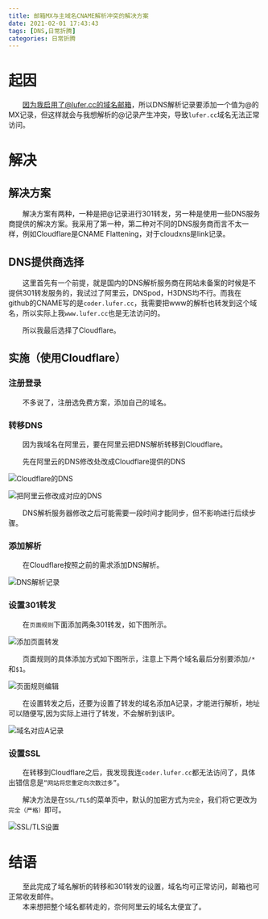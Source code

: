 ```yaml
---
title: 邮箱MX与主域名CNAME解析冲突的解决方案
date: 2021-02-01 17:43:43
tags: [DNS,日常折腾]
categories: 日常折腾
---
```


# 起因
&emsp;&emsp;因为我启用了@lufer.cc的域名邮箱，所以DNS解析记录要添加一个值为@的MX记录，但这样就会与我想解析的@记录产生冲突，导致`lufer.cc`域名无法正常访问。

# 解决

## 解决方案
&emsp;&emsp;解决方案有两种，一种是把@记录进行301转发，另一种是使用一些DNS服务商提供的解决方案。我采用了第一种，第二种对不同的DNS服务商而言不太一样，例如Cloudflare是CNAME Flattening，对于cloudxns是link记录。

## DNS提供商选择
&emsp;&emsp;这里首先有一个前提，就是国内的DNS解析服务商在网站未备案的时候是不提供301转发服务的，我试过了阿里云，DNSpod，H3DNS均不行。而我在github的CNAME写的是`coder.lufer.cc`，我需要把www的解析也转发到这个域名，所以实际上我`www.lufer.cc`也是无法访问的。

&emsp;&emsp;所以我最后选择了Cloudflare。

## 实施（使用Cloudflare）
### 注册登录
&emsp;&emsp;不多说了，注册选免费方案，添加自己的域名。
### 转移DNS
&emsp;&emsp;因为我域名在阿里云，要在阿里云把DNS解析转移到Cloudflare。

&emsp;&emsp;先在阿里云的DNS修改处改成Cloudflare提供的DNS

![Cloudflare的DNS](https://pic.lufer.cc/images/2021/03/05/ym2irV.png)

![把阿里云修改成对应的DNS](https://pic.lufer.cc/images/2021/03/05/ymgKHS.png)

&emsp;&emsp;DNS解析服务器修改之后可能需要一段时间才能同步，但不影响进行后续步骤。

### 添加解析

&emsp;&emsp;在Cloudflare按照之前的需求添加DNS解析。

![DNS解析记录](https://pic.lufer.cc/images/2021/03/05/ymRKYQ.png)

### 设置301转发

&emsp;&emsp;在`页面规则`下面添加两条301转发，如下图所示。

![添加页面转发](https://pic.lufer.cc/images/2021/03/05/ymRtTU.png)

&emsp;&emsp;页面规则的具体添加方式如下图所示，注意上下两个域名最后分别要添加`/*`和`$1`。

![页面规则编辑](https://pic.lufer.cc/images/2021/03/05/ymfMMn.png)

&emsp;&emsp;在设置转发之后，还要为设置了转发的域名添加A记录，才能进行解析，地址可以随便写,因为实际上进行了转发，不会解析到该IP。

![域名对应A记录](https://pic.lufer.cc/images/2021/03/05/ymhhp4.png)

### 设置SSL

&emsp;&emsp;在转移到Cloudflare之后，我发现我连`coder.lufer.cc`都无法访问了，具体出错信息是`“网站将您重定向次数过多”`。

&emsp;&emsp;解决方法是在`SSL/TLS`的菜单页中，默认的加密方式为`完全`，我们将它更改为`完全（严格）`即可。

![SSL/TLS设置](https://pic.lufer.cc/images/2021/03/05/ym4wE6.png)

# 结语

&emsp;&emsp;至此完成了域名解析的转移和301转发的设置，域名均可正常访问，邮箱也可正常收发邮件。  
&emsp;&emsp;本来想把整个域名都转走的，奈何阿里云的域名太便宜了。